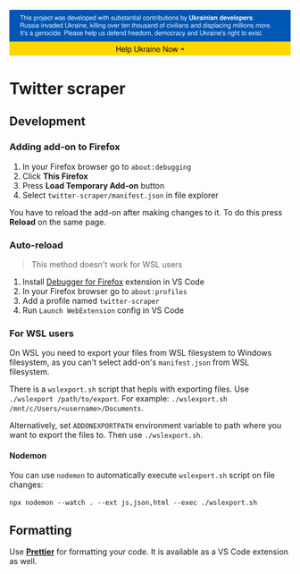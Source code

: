 [![Stand With Ukraine](https://raw.githubusercontent.com/vshymanskyy/StandWithUkraine/main/banner-direct.svg)](https://vshymanskyy.github.io/StandWithUkraine)

# Twitter scraper

## Development

### Adding add-on to Firefox

1. In your Firefox browser go to `about:debugging`
2. Click **This Firefox**
3. Press **Load Temporary Add-on** button
4. Select `twitter-scraper/manifest.json` in file explorer

You have to reload the add-on after making changes to it.
To do this press **Reload** on the same page.

### Auto-reload

> This method doesn't work for WSL users

1. Install [Debugger for Firefox](https://marketplace.visualstudio.com/items?itemName=firefox-devtools.vscode-firefox-debug) extension in VS Code
2. In your Firefox browser go to `about:profiles`
3. Add a profile named `twitter-scraper`
4. Run `Launch WebExtension` config in VS Code

### For WSL users

On WSL you need to export your files from WSL filesystem to Windows filesystem, as you can't select add-on's `manifest.json` from WSL filesystem.

There is a `wslexport.sh` script that hepls with exporting files.
Use `./wslexport /path/to/export`. For example: `./wslexport.sh /mnt/c/Users/<username>/Documents`.

Alternatively, set `ADDONEXPORTPATH` environment variable to path where you want to export the files to. Then use `./wslexport.sh`.

#### Nodemon

You can use `nodemon` to automatically execute `wslexport.sh` script on file changes:

`npx nodemon --watch . --ext js,json,html --exec ./wslexport.sh`

## Formatting

Use [**Prettier**](https://prettier.io/) for formatting your code.
It is available as a VS Code extension as well.
